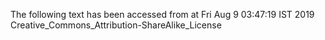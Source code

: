 The following text has been accessed from at Fri Aug 9 03:47:19 IST 2019
Creative_Commons_Attribution-ShareAlike_License
